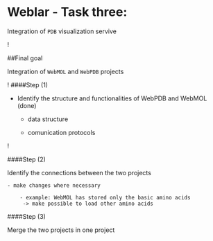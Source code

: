 Weblar - Task three: 
==================
Integration of `PDB` visualization servive

!

##Final goal

Integration of `WebMOL` and `WebPDB` projects

!
####Step (1)
* Identify the structure and functionalities of WebPDB and WebMOL (done)
	
	- data structure 
	
	- comunication protocols

!

####Step (2)

Identify the connections between the two projects

	- make changes where necessary
		
		- example: WebMOL has stored only the basic amino acids
		 -> make possible to load other amino acids 

####Step (3)

Merge the two projects in one project